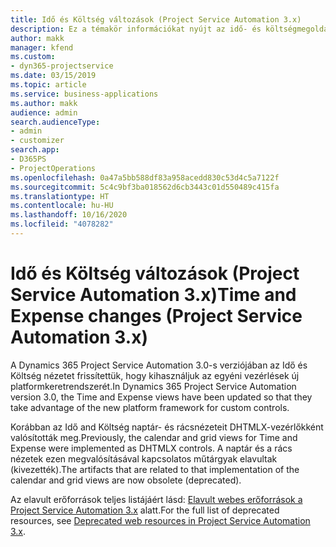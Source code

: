 ```yaml
---
title: Idő és Költség változások (Project Service Automation 3.x)
description: Ez a témakör információkat nyújt az idő- és költségmegoldások változásairól.
author: makk
manager: kfend
ms.custom:
- dyn365-projectservice
ms.date: 03/15/2019
ms.topic: article
ms.service: business-applications
ms.author: makk
audience: admin
search.audienceType:
- admin
- customizer
search.app:
- D365PS
- ProjectOperations
ms.openlocfilehash: 0a47a5bb588df83a958acedd830c53d4c5a7122f
ms.sourcegitcommit: 5c4c9bf3ba018562d6cb3443c01d550489c415fa
ms.translationtype: HT
ms.contentlocale: hu-HU
ms.lasthandoff: 10/16/2020
ms.locfileid: "4078282"
---
```

# <a name="time-and-expense-changes-project-service-automation-3x"></a><span data-ttu-id="00bf0-103">Idő és Költség változások (Project Service Automation 3.x)</span><span class="sxs-lookup"><span data-stu-id="00bf0-103">Time and Expense changes (Project Service Automation 3.x)</span></span>

<span data-ttu-id="00bf0-104">A Dynamics 365 Project Service Automation 3.0-s verziójában az Idő és Költség nézetet frissítettük, hogy kihasználjuk az egyéni vezérlések új platformkeretrendszerét.</span><span class="sxs-lookup"><span data-stu-id="00bf0-104">In Dynamics 365 Project Service Automation version 3.0, the Time and Expense views have been updated so that they take advantage of the new platform framework for custom controls.</span></span>

<span data-ttu-id="00bf0-105">Korábban az Idő and Költség naptár- és rácsnézeteit DHTMLX-vezérlőkként valósították meg.</span><span class="sxs-lookup"><span data-stu-id="00bf0-105">Previously, the calendar and grid views for Time and Expense were implemented as DHTMLX controls.</span></span> <span data-ttu-id="00bf0-106">A naptár és a rács nézetek ezen megvalósításával kapcsolatos műtárgyak elavultak (kivezették).</span><span class="sxs-lookup"><span data-stu-id="00bf0-106">The artifacts that are related to that implementation of the calendar and grid views are now obsolete (deprecated).</span></span>

<span data-ttu-id="00bf0-107">Az elavult erőforrások teljes listájáért lásd: [Elavult webes erőforrások a Project Service Automation 3.x](web-resources-deprecated-v3.x.md) alatt.</span><span class="sxs-lookup"><span data-stu-id="00bf0-107">For the full list of deprecated resources, see [Deprecated web resources in Project Service Automation 3.x](web-resources-deprecated-v3.x.md).</span></span>
